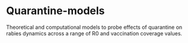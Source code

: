 # Quarantine-models
Theoretical and computational models to probe effects of quarantine on rabies dynamics across a range of R0 and vaccination coverage values.
